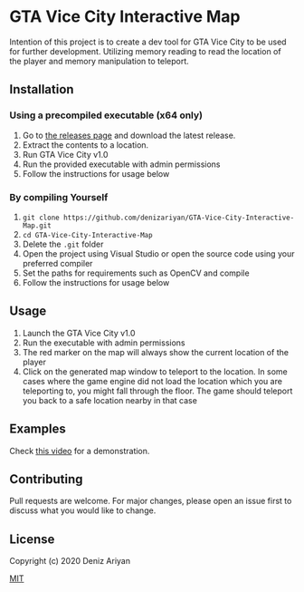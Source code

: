 # GTA Vice City Interactive Map

Intention of this project is to create a dev tool for GTA Vice City to be used for further development. Utilizing memory reading to read the location of the player and memory manipulation to teleport.

## Installation

### Using a precompiled executable (x64 only)

1. Go to [the releases page](https://github.com/denizariyan/GTA-Vice-City-Interactive-Map/releases) and download the latest release.
1. Extract the contents to a location.
1. Run GTA Vice City v1.0
1. Run the provided executable with admin permissions
1. Follow the instructions for usage below

### By compiling Yourself

1. `git clone https://github.com/denizariyan/GTA-Vice-City-Interactive-Map.git`
1. `cd GTA-Vice-City-Interactive-Map`
1. Delete the `.git` folder
1. Open the project using Visual Studio or open the source code using your preferred compiler
1. Set the paths for requirements such as OpenCV and compile
1. Follow the instructions for usage below


## Usage

1. Launch the GTA Vice City v1.0 
1. Run the executable with admin permissions
1. The red marker on the map will always show the current location of the player
1. Click on the generated map window to teleport to the location. In some cases where the game engine did not load the location which you are teleporting to, you might fall through the floor. The game should teleport you back to a safe location nearby in that case

## Examples
Check [this video](https://www.youtube.com/watch?v=ycFpK5JHe00) for a demonstration.


## Contributing
Pull requests are welcome. For major changes, please open an issue first to discuss what you would like to change.

## License
Copyright (c) 2020 Deniz Ariyan

[MIT](https://choosealicense.com/licenses/mit/)
